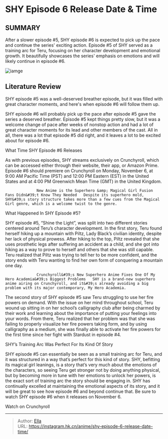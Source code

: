 # SHY Episode 6 Release Date &amp; Time


## SUMMARY 



  After a slower episode #5, SHY episode #6 is expected to pick up the pace and continue the series&#39; exciting action.   Episode #5 of SHY served as a training arc for Teru, focusing on her character development and emotional growth. It beautifully showcases the series&#39; emphasis on emotions and will likely continue in episode #6.  

![iamge](https://static1.srcdn.com/wordpress/wp-content/uploads/2023/10/shy-episode-5-teru-ebio.jpg)

## Literature Review

SHY episode #5 was a well-deserved breather episode, but it was filled with great character moments, and here&#39;s when episode #6 will follow them up.




SHY episode #6 will probably pick up the pace after episode #5 gave the series a deserved breather. Episode #5 kept things pretty slow, but it was a welcome change of pace after weeks of nonstop action and had a lot of great character moments for its lead and other members of the cast. All in all, there was a lot that episode #5 did right, and it leaves a lot to be excited about for episode #6.





 What Time SHY Episode #6 Releases 
          

As with previous episodes, SHY streams exclusively on Crunchyroll, which can be accessed either through their website, their app, or Amazon Prime. Episode #6 should premiere on Crunchyroll on Monday, November 6, at 9:00 AM Pacific Time (PST) and 12:00 PM Eastern (EST) in the United States and at 4:00 PM Greenwich Mean Time (GMT) in the United Kingdom.

                  New Anime is the Superhero &amp; Magical Girl Fusion Fans Didn&#39;t Know They Needed   Despite its superhero mold, SHY&#39;s story structure takes more than a few cues from the Magical Girl genre, which is a welcome twist to the genre.   



 What Happened In SHY Episode #5? 
          




SHY episode #5, “Shine the Light”, was split into two different stories centered around Teru’s character development. In the first story, Teru found herself hiking up a mountain with Piltz, Lady Black’s civilian identity, despite her lack of physical prowess. After hiking to the top, Piltz revealed that she uses prosthetic legs after suffering an accident as a child, and she got into hiking as a way to prove to herself and others that she was still capable. Teru realized that Piltz was trying to tell her to be more confident, and the story ends with Teru wanting to find her own form of conquering a mountain one day.

                  Crunchyroll&#39;s New Superhero Anime Fixes One Of My Hero Academia&#39;s Biggest Problems   SHY is a brand-new superhero anime airing on Crunchyroll, and it&#39;s already avoiding a big problem with its major contemporary, My Hero Academia.   

The second story of SHY episode #5 saw Teru struggling to use her fire powers on demand. With the issue on her mind throughout school, Teru wound up sitting in on her school’s calligraphy club after being charmed by their work and learning about the importance of putting your feelings into your words. From there, Teru realized that her problem was that she was failing to properly visualize her fire powers taking form, and by using calligraphy as a medium, she was finally able to activate her fire powers for the first time since her fight with Stardust in episode #4.






 SHY’s Training Arc Was Perfect For Its Kind Of Story 
          

SHY episode #5 can essentially be seen as a small training arc for Teru, and it was structured in a way that’s perfect for this kind of story. SHY, befitting its magical girl leanings, is a story that’s very much about the emotions of the characters, so seeing Teru get stronger not by doing anything physical, but by becoming more in tune with her emotions to unlock her powers, is the exact sort of training arc the story should be engaging in. SHY has continually excelled at maintaining the emotional aspects of its story, and it will be great to see how episode #6 and beyond continue that. Be sure to watch SHY episode #6 when it releases on November 6.

Watch on Crunchyroll



---

> Author: [Ella](https://instagram.hk.cn/)  
> URL: https://instagram.hk.cn/anime/shy-episode-6-release-date-time/  

